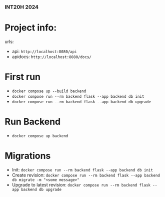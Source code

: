 ### INT20H 2024

# Project info:
urls:
- api: `http://localhost:8080/api`
- apidocs: `http://localhost:8080/docs/`


# First run
- `docker compose up --build backend`
- `docker compose run --rm backend flask --app backend db init`
- `docker compose run --rm backend flask --app backend db upgrade`


# Run Backend
- `docker compose up backend`


# Migrations
- Init: `docker compose run --rm backend flask --app backend db init`
- Create revision: `docker compose run --rm backend flask --app backend db migrate -m "<some message>"`
- Upgrade to latest revision: `docker compose run --rm backend flask --app backend db upgrade`
